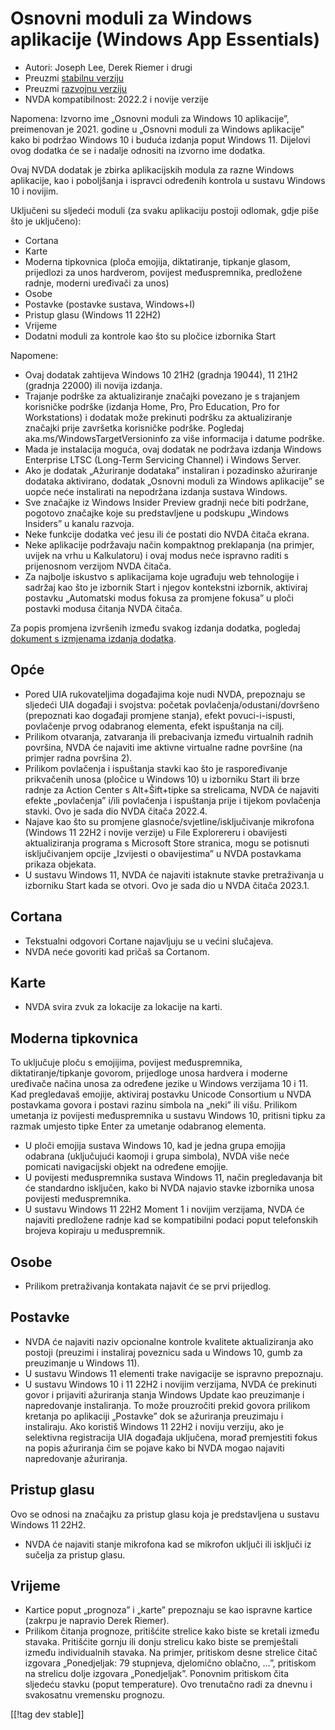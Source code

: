 # Osnovni moduli za Windows aplikacije (Windows App Essentials) #

* Autori: Joseph Lee, Derek Riemer i drugi
* Preuzmi [stabilnu verziju][1]
* Preuzmi [razvojnu verziju][2]
* NVDA kompatibilnost: 2022.2 i novije verzije

Napomena: Izvorno ime „Osnovni moduli za Windows 10 aplikacije”, preimenovan
je 2021. godine u „Osnovni moduli za Windows aplikacije” kako bi podržao
Windows 10 i buduća izdanja poput Windows 11. Dijelovi ovog dodatka će se i
nadalje odnositi na izvorno ime dodatka.

Ovaj NVDA dodatak je zbirka aplikacijskih modula za razne Windows
aplikacije, kao i poboljšanja i ispravci određenih kontrola u sustavu
Windows 10 i novijim.

Uključeni su sljedeći moduli (za svaku aplikaciju postoji odlomak, gdje piše
što je uključeno):

* Cortana
* Karte
* Moderna tipkovnica (ploča emojija, diktatiranje, tipkanje glasom,
  prijedlozi za unos hardverom, povijest međuspremnika, predložene radnje,
  moderni uređivači za unos)
* Osobe
* Postavke (postavke sustava, Windows+I)
* Pristup glasu (Windows 11 22H2)
* Vrijeme
* Dodatni moduli za kontrole kao što su pločice izbornika Start

Napomene:

* Ovaj dodatak zahtijeva Windows 10 21H2 (gradnja 19044), 11 21H2 (gradnja
  22000) ili novija izdanja.
* Trajanje podrške za aktualiziranje značajki povezano je s trajanjem
  korisničke podrške (izdanja Home, Pro, Pro Education, Pro for
  Workstations) i dodatak može prekinuti podršku za aktualiziranje značajki
  prije završetka korisničke podrške. Pogledaj
  aka.ms/WindowsTargetVersioninfo za više informacija i datume podrške.
* Mada je instalacija moguća, ovaj dodatak ne podržava izdanja Windows
  Enterprise LTSC (Long-Term Servicing Channel) i Windows Server.
* Ako je dodatak „Ažuriranje dodataka” instaliran i pozadinsko ažuriranje
  dodataka aktivirano, dodatak „Osnovni moduli za Windows aplikacije” se
  uopće neće instalirati na nepodržana izdanja sustava Windows.
* Sve značajke iz Windows Insider Preview gradnji neće biti podržane,
  pogotovo značajke koje su predstavljene u podskupu „Windows Insiders” u
  kanalu razvoja.
* Neke funkcije dodatka već jesu ili će postati dio NVDA čitača ekrana.
* Neke aplikacije podržavaju način kompaktnog preklapanja (na primjer,
  uvijek na vrhu u Kalkulatoru) i ovaj modus neće ispravno raditi s
  prijenosnom verzijom NVDA čitača.
* Za najbolje iskustvo s aplikacijama koje ugrađuju web tehnologije i
  sadržaj kao što je izbornik Start i njegov kontekstni izbornik, aktiviraj
  postavku „Automatski modus fokusa za promjene fokusa” u ploči postavki
  modusa čitanja NVDA čitača.

Za popis promjena izvršenih između svakog izdanja dodatka, pogledaj
[dokument s izmjenama izdanja dodatka][3].

## Opće

* Pored UIA rukovateljima događajima koje nudi NVDA, prepoznaju se sljedeći
  UIA događaji i svojstva: početak povlačenja/odustani/dovršeno (prepoznati
  kao događaji promjene stanja), efekt povuci-i-ispusti, povlačenje prvog
  odabranog elementa, efekt ispuštanja na cilj.
* Prilikom otvaranja, zatvaranja ili prebacivanja između virtualnih radnih
  površina, NVDA će najaviti ime aktivne virtualne radne površine (na
  primjer radna površina 2).
* Prilikom povlačenja i ispuštanja stavki kao što je raspoređivanje
  prikvačenih unosa (pločice u Windows 10) u izborniku Start ili brze radnje
  za Action Center s Alt+Šift+tipke sa strelicama, NVDA će najaviti efekte
  „povlačenja” i/ili povlačenja i ispuštanja prije i tijekom povlačenja
  stavki. Ovo je sada dio NVDA čitača 2022.4.
* Najave kao što su promjene glasnoće/svjetline/isključivanje mikrofona
  (Windows 11 22H2 i novije verzije) u File Explorereru i obavijesti
  aktualiziranja programa s Microsoft Store stranica, mogu se potisnuti
  isključivanjem opcije „Izvijesti o obavijestima” u NVDA postavkama prikaza
  objekata.
* U sustavu Windows 11, NVDA će najaviti istaknute stavke pretraživanja u
  izborniku Start kada se otvori. Ovo je sada dio u NVDA čitača 2023.1.

## Cortana

* Tekstualni odgovori Cortane najavljuju se u većini slučajeva.
* NVDA neće govoriti kad pričaš sa Cortanom.

## Karte

* NVDA svira zvuk za lokacije za lokacije na karti.

## Moderna tipkovnica

To uključuje ploču s emojijima, povijest međuspremnika,
diktatiranje/tipkanje govorom, prijedloge unosa hardvera i moderne uređivače
načina unosa za određene jezike u Windows verzijama 10 i 11. Kad pregledavaš
emojije, aktiviraj postavku Unicode Consortium u NVDA postavkama govora i
postavi razinu simbola na „neki” ili višu. Prilikom umetanja iz povijesti
međuspremnika u sustavu Windows 10, pritisni tipku za razmak umjesto tipke
Enter za umetanje odabranog elementa.

* U ploči emojija sustava Windows 10, kad je jedna grupa emojija odabrana
  (uključujući kaomoji i grupa simbola), NVDA više neće pomicati
  navigacijski objekt na određene emojije.
* U povijesti međuspremnika sustava Windows 11, način pregledavanja bit će
  standardno isključen, kako bi NVDA najavio stavke izbornika unosa
  povijesti međuspremnika.
* U sustavu Windows 11 22H2 Moment 1 i novijim verzijama, NVDA će najaviti
  predložene radnje kad se kompatibilni podaci poput telefonskih brojeva
  kopiraju u međuspremnik.

## Osobe

* Prilikom pretraživanja kontakata najavit će se prvi prijedlog.

## Postavke

* NVDA će najaviti naziv opcionalne kontrole kvalitete aktualiziranja ako
  postoji (preuzimi i instaliraj poveznicu sada u Windows 10, gumb za
  preuzimanje u Windows 11).
* U sustavu Windows 11 elementi trake navigacije se ispravno prepoznaju.
* U sustavu Windows 10 i 11 22H2 i novijim verzijama, NVDA će prekinuti
  govor i prijaviti ažuriranja stanja Windows Update kao preuzimanje i
  napredovanje instaliranja. To može prouzročiti prekid govora prilikom
  kretanja po aplikaciji „Postavke” dok se ažuriranja preuzimaju i
  instaliraju. Ako koristiš Windows 11 22H2 i noviju verziju, ako je
  selektivna registracija UIA događaja uključena, morađ premjestiti fokus na
  popis ažuriranja čim se pojave kako bi NVDA mogao najaviti napredovanje
  ažuriranja.

## Pristup glasu

Ovo se odnosi na značajku za pristup glasu koja je predstavljena u sustavu
Windows 11 22H2.

* NVDA će najaviti stanje mikrofona kad se mikrofon uključi ili isključi iz
  sučelja za pristup glasu.

## Vrijeme

* Kartice poput „prognoza” i „karte” prepoznaju se kao ispravne kartice
  (zakrpu je napravio Derek Riemer).
* Prilikom čitanja prognoze, pritišćite strelice kako biste se kretali
  između stavaka. Pritišćite gornju ili donju strelicu kako biste se
  premještali između individualnih stavaka. Na primjer, pritiskom desne
  strelice čitač izgovara „Ponedjeljak: 79 stupnjeva, djelomično oblačno,
  …”, pritiskom na strelicu dolje izgovara „Ponedjeljak”. Ponovnim pritiskom
  čita sljedeću stavku (poput temperature). Ovo trenutačno radi za dnevnu i
  svakosatnu vremensku prognozu.

[[!tag dev stable]]

[1]: https://addons.nvda-project.org/files/get.php?file=w10

[2]: https://addons.nvda-project.org/files/get.php?file=w10-dev

[3]: https://github.com/josephsl/wintenapps/wiki/w10changelog
